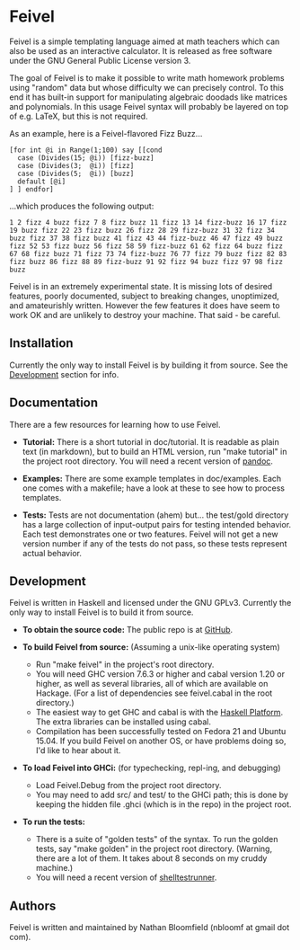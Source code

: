 # Feivel

Feivel is a simple templating language aimed at math teachers which can also be used as an interactive calculator. It is released as free software under the GNU General Public License version 3.

The goal of Feivel is to make it possible to write math homework problems using "random" data but whose difficulty we can precisely control. To this end it has built-in support for manipulating algebraic doodads like matrices and polynomials. In this usage Feivel syntax will probably be layered on top of e.g. LaTeX, but this is not required.

As an example, here is a Feivel-flavored Fizz Buzz...

    [for int @i in Range(1;100) say [[cond
      case (Divides(15; @i)) [fizz-buzz]
      case (Divides(3;  @i)) [fizz]
      case (Divides(5;  @i)) [buzz]
      default [@i]
    ] ] endfor]

...which produces the following output:

    1 2 fizz 4 buzz fizz 7 8 fizz buzz 11 fizz 13 14 fizz-buzz 16 17 fizz 19 buzz fizz 22 23 fizz buzz 26 fizz 28 29 fizz-buzz 31 32 fizz 34 buzz fizz 37 38 fizz buzz 41 fizz 43 44 fizz-buzz 46 47 fizz 49 buzz fizz 52 53 fizz buzz 56 fizz 58 59 fizz-buzz 61 62 fizz 64 buzz fizz 67 68 fizz buzz 71 fizz 73 74 fizz-buzz 76 77 fizz 79 buzz fizz 82 83 fizz buzz 86 fizz 88 89 fizz-buzz 91 92 fizz 94 buzz fizz 97 98 fizz buzz 

Feivel is in an extremely experimental state. It is missing lots of desired features, poorly documented, subject to breaking changes, unoptimized, and amateurishly written. However the few features it does have seem to work OK and are unlikely to destroy your machine. That said - be careful.



## Installation

Currently the only way to install Feivel is by building it from source. See the [Development](#development) section for info.



## Documentation

There are a few resources for learning how to use Feivel.

- **Tutorial:** There is a short tutorial in doc/tutorial. It is readable as plain text (in markdown), but to build an HTML version, run "make tutorial" in the project root directory. You will need a recent version of [pandoc](pandoc.org).

- **Examples:** There are some example templates in doc/examples. Each one comes with a makefile; have a look at these to see how to process templates.

- **Tests:** Tests are not documentation (ahem) but... the test/gold directory has a large collection of input-output pairs for testing intended behavior. Each test demonstrates one or two features. Feivel will not get a new version number if any of the tests do not pass, so these tests represent actual behavior.



## Development

Feivel is written in Haskell and licensed under the GNU GPLv3. Currently the only way to install Feivel is to build it from source.

- **To obtain the source code:** The public repo is at [GitHub](https://github.com/nbloomf/feivel).

- **To build Feivel from source:** (Assuming a unix-like operating system)
  - Run "make feivel" in the project's root directory.
  - You will need GHC version 7.6.3 or higher and cabal version 1.20 or higher, as well as several libraries, all of which are available on Hackage. (For a list of dependencies see feivel.cabal in the root directory.)
  - The easiest way to get GHC and cabal is with the [Haskell Platform](https://www.haskell.org/platform/). The extra libraries can be installed using cabal.
  - Compilation has been successfully tested on Fedora 21 and Ubuntu 15.04. If you build Feivel on another OS, or have problems doing so, I'd like to hear about it.

- **To load Feivel into GHCi:** (for typechecking, repl-ing, and debugging)
  - Load Feivel.Debug from the project root directory.
  - You may need to add src/ and test/ to the GHCi path; this is done by keeping the hidden file .ghci (which is in the repo) in the project root.

- **To run the tests:**
  - There is a suite of "golden tests" of the syntax. To run the golden tests, say "make golden" in the project root directory. (Warning, there are a lot of them. It takes about 8 seconds on my cruddy machine.)
  - You will need a recent version of [shelltestrunner](joyful.org/shelltestrunner/).



## Authors

Feivel is written and maintained by Nathan Bloomfield (nbloomf at gmail dot com).
